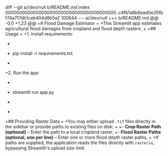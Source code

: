 diff --git a//dev/null b/README.md
index 0000000000000000000000000000000000000000..c4fb1a8b6ead0e35fbf74a717db1cab404d8b5a2 100644
--- a//dev/null
+++ b/README.md
@@ -0,0 +1,23 @@
+# Flood Damage Estimator
+
+This Streamlit app estimates agricultural flood damages from cropland and flood depth rasters.
+
+## Usage
+
+1. Install requirements:
+   ```bash
+   pip install -r requirements.txt
+   ```
+2. Run the app:
+   ```bash
+   streamlit run app.py
+   ```
+
+## Providing Raster Data
+
+You may either upload `.tif` files directly in the sidebar or provide paths to existing files on disk:
+
+- **Crop Raster Path (optional)** – Enter the path to a local cropland raster.
+- **Flood Raster Paths (optional, one per line)** – Enter one or more flood depth raster paths.
+
+If paths are supplied, the application reads the files directly with `rasterio`, bypassing Streamlit's upload size limit.
